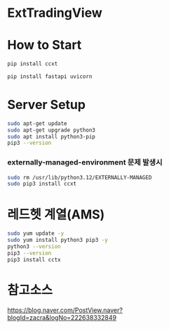 # ExtTradingView

# How to Start
```bash
pip install ccxt

pip install fastapi uvicorn
```

# Server Setup
```bash
sudo apt-get update
sudo apt-get upgrade python3
sudo apt install python3-pip
pip3 --version
```

### externally-managed-environment 문제 발생시
```bash
sudo rm /usr/lib/python3.12/EXTERNALLY-MANAGED
sudo pip3 install ccxt
```

# 레드헷 계열(AMS)
```bash
sudo yum update -y
sudo yum install python3 pip3 -y
python3 --version
pip3 --version
pip3 install cctx
```

# 참고소스
https://blog.naver.com/PostView.naver?blogId=zacra&logNo=222638332849